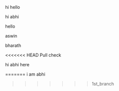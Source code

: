 hi hello

hi abhi

hello

aswin

bharath

<<<<<<< HEAD
Pull check


hi abhi here

=======
i am abhi
>>>>>>> 1st_branch
